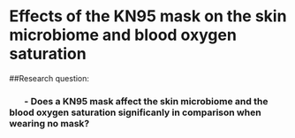 # Effects of the KN95 mask on the skin microbiome and blood oxygen saturation 
 
##Research question:
### &nbsp; &nbsp; &nbsp; &nbsp;- Does a KN95 mask affect the skin microbiome and the blood oxygen saturation significanly in comparison when wearing no mask?